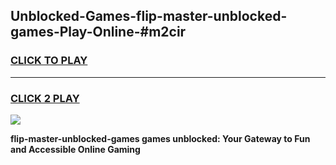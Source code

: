 
## Unblocked-Games-flip-master-unblocked-games-Play-Online-#m2cir
<h3>
<a href="https://premium.freeplayer.one?title=flip-master-unblocked-games&ref=27F">CLICK TO PLAY</a></h3>
<hr>

<h3>
<a href="https://premium.freeplayer.one?title=flip-master-unblocked-games&ref=27F">CLICK 2 PLAY</a>
  
</h3>

<a href="https://premium.freeplayer.one?title=flip-master-unblocked-games&ref=27F"><img src="https://clearcache.store/games.png"></a>


**flip-master-unblocked-games games unblocked: Your Gateway to Fun and Accessible Online Gaming**
